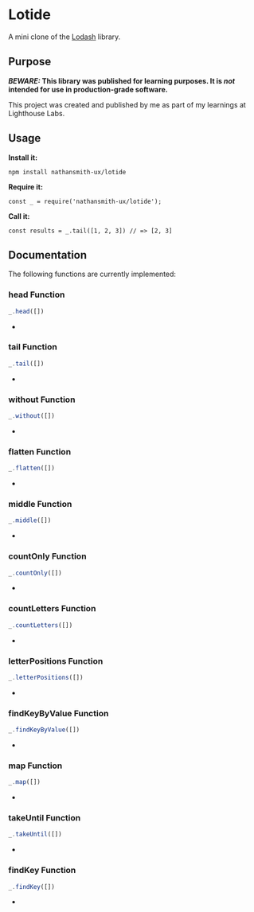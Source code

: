 # Lotide
A mini clone of the [Lodash](https://lodash.com) library.

## Purpose

**_BEWARE:_ This library was published for learning purposes. It is _not_ intended for use in production-grade software.**

This project was created and published by me as part of my learnings at Lighthouse Labs. 

## Usage

**Install it:**

`npm install nathansmith-ux/lotide`

**Require it:**

`const _ = require('nathansmith-ux/lotide');`

**Call it:**

`const results = _.tail([1, 2, 3]) // => [2, 3]`

## Documentation

The following functions are currently implemented:

### head Function
```javascript 
_.head([])
```
*
### tail Function
```javascript 
_.tail([])
```
*
### without Function
```javascript 
_.without([])
```
*
### flatten Function
```javascript 
_.flatten([])
```
*
### middle Function
```javascript 
_.middle([])
```
*
### countOnly Function
```javascript 
_.countOnly([])
```
*
### countLetters Function
```javascript 
_.countLetters([])
```
*
### letterPositions Function
```javascript 
_.letterPositions([])
```
*
### findKeyByValue Function
```javascript 
_.findKeyByValue([])
```
*
### map Function
```javascript 
_.map([])
```
*
### takeUntil Function
```javascript 
_.takeUntil([])
```
*
### findKey Function
```javascript 
_.findKey([])
```
*